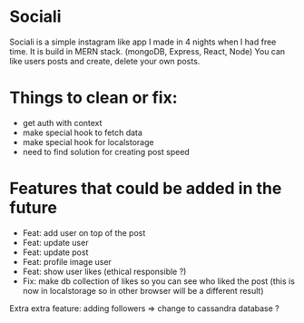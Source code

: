 # Sociali
Sociali is a simple instagram like app I made in 4 nights when I had free time. It is build in MERN stack. (mongoDB, Express, React, Node)
You can like users posts and create, delete your own posts.


# Things to clean or fix:
- get auth with context
- make special hook to fetch data
- make special hook for localstorage
- need to find solution for creating post speed


# Features that could be added in the future
- Feat: add user on top of the post
- Feat: update user
- Feat: update post
- Feat: profile image user
- Feat: show user likes (ethical responsible ?)
- Fix: make db collection of likes so you can see who liked the post (this is now in localstorage so in other browser will be a different result)

Extra extra feature: adding followers => change to cassandra database ?

